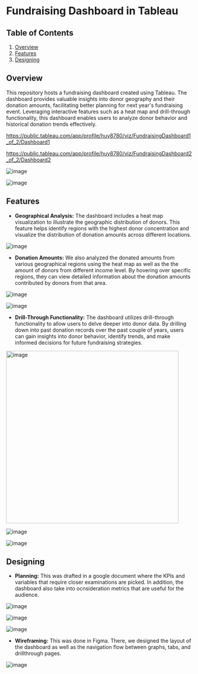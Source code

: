 # Fundraising Dashboard in Tableau

## Table of Contents
1. [Overview](#overview)
2. [Features](#Features)
3. [Designing](#Designing)

## Overview
This repository hosts a fundraising dashboard created using Tableau. The dashboard provides valuable insights into donor geography and their donation amounts, facilitating better planning for next year's fundraising event. Leveraging interactive features such as a heat map and drill-through functionality, this dashboard enables users to analyze donor behavior and historical donation trends effectively.

https://public.tableau.com/app/profile/huy8780/viz/FundraisingDashboard1_of_2/Dashboard1

https://public.tableau.com/app/profile/huy8780/viz/FundraisingDashboard2_of_2/Dashboard2

![image](https://github.com/iamhuytran/fundraiser_dashboard_tableau/assets/102829980/80e80965-f71c-490d-a22a-4f5fe0c32948)


![image](https://github.com/iamhuytran/fundraiser_dashboard_tableau/assets/102829980/f0023329-01c3-4895-afab-d02d1d59bd01)


## Features

- **Geographical Analysis:** The dashboard includes a heat map visualization to illustrate the geographic distribution of donors. This feature helps identify regions with the highest donor concentration and visualize the distribution of donation amounts across different locations.

![image](https://github.com/iamhuytran/fundraiser_dashboard/assets/102829980/188885b7-a752-40a4-b314-9b94622ac030)


- **Donation Amounts:** We also analyzed the donated amounts from various geographical regions using the heat map as well as the the amount of donors from different income level. By hovering over specific regions, they can view detailed information about the donation amounts contributed by donors from that area.

![image](https://github.com/iamhuytran/fundraiser_dashboard/assets/102829980/d124aa51-d978-4a4d-97ae-17a27526f206)

![image](https://github.com/iamhuytran/fundraiser_dashboard/assets/102829980/91a0bb25-77e9-4a2e-b15d-e2a2bab5d96c)


- **Drill-Through Functionality:** The dashboard utilizes drill-through functionality to allow users to delve deeper into donor data. By drilling down into past donation records over the past couple of years, users can gain insights into donor behavior, identify trends, and make informed decisions for future fundraising strategies.

<img width="465" alt="image" src="https://github.com/iamhuytran/fundraiser_dashboard/assets/102829980/76aab342-50d5-49e8-b86c-e4fe8fa642a8">

![image](https://github.com/iamhuytran/fundraiser_dashboard/assets/102829980/21ade155-bbc3-4b57-abab-0adde984fde3)

![image](https://github.com/iamhuytran/fundraiser_dashboard/assets/102829980/c2a2d6ad-80fe-4c75-90f7-689403467674)


## Designing 

- **Planning:** This was drafted in a google document where the KPIs and variables that require closer examinations are picked. In addition, the dashboard also take into ocnsideration metrics that are useful for the audience.

![image](https://github.com/iamhuytran/fundraiser_dashboard_tableau/assets/102829980/51c735e4-aa1b-4e4d-b8fe-3a88b7c78052)

![image](https://github.com/iamhuytran/fundraiser_dashboard_tableau/assets/102829980/6e5ae90b-b70d-4870-a667-55fb1ef4f898)

![image](https://github.com/iamhuytran/fundraiser_dashboard_tableau/assets/102829980/99243a0a-bf24-441a-b8d0-b8277379057e)

- **Wireframing:** This was done in Figma. There, we designed the layout of the dashboard as well as the navigation flow between graphs, tabs, and drillthrough pages.

![image](https://github.com/iamhuytran/fundraiser_dashboard_tableau/assets/102829980/add459e2-5a74-4982-b36f-8f3aa96a4752)




